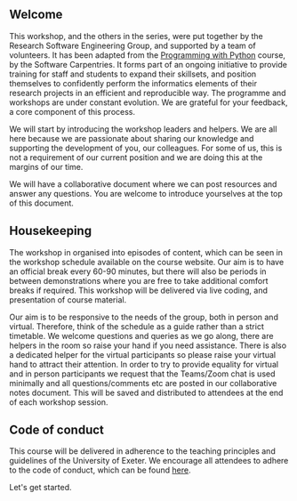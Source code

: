 <!--
---
layout: page
title: Introductions
order: 1
session: 1
length: 10
toc: true
adapted: false
---
-->
<!-- The reveal.js default style is good for small screens, but I like to get a bit more content in each slide
so I've made the fonts smaller, and when I want titles in capitals I'll write them in CAPITALS. -->
## Welcome

This workshop, and the others in the series, were put together by the Research Software Engineering Group, and supported by a team of volunteers. It has been adapted from the [Programming with Python](https://swcarpentry.github.io/python-novice-inflammation/) course, by the Software Carpentries. It forms part of an ongoing initiative to provide training for staff and students to expand their skillsets, and position themselves to confidently perform the informatics elements of their research projects in an efficient and reproducible way. The programme and workshops are under constant evolution. We are grateful for your feedback, a core component of this process.

We will start by introducing the workshop leaders and helpers. We are all here because we are passionate about sharing our knowledge and supporting the development of you, our colleagues. For some of us, this is not a requirement of our current position and we are doing this at the margins of our time.

We will have a collaborative document where we can post resources and answer any questions. You are welcome to introduce yourselves at the top of this document.


## Housekeeping

The workshop in organised into episodes of content, which can be seen in the workshop schedule available on the course website. Our aim is to have an official break every 60-90 minutes, but there will also be periods in between demonstrations where you are free to take additional comfort breaks if required. This workshop will be delivered via live coding, and presentation of course material.

Our aim is to be responsive to the needs of the group, both in person and virtual. Therefore, think of the schedule as a guide rather than a strict timetable. We welcome questions and queries as we go along, there are helpers in the room so raise your hand if you need assistance. There is also a dedicated helper for the virtual participants so please raise your virtual hand to attract their attention. In order to try to provide equality for virtual and in person participants we request that the Teams/Zoom chat is used minimally and all questions/comments etc are posted in our collaborative notes document. This will be saved and distributed to attendees at the end of each workshop session.


## Code of conduct

This course will be delivered in adherence to the teaching principles and guidelines of the University of Exeter. We encourage all attendees to adhere to the code of conduct, which can be found [here](https://uniexeterrse.github.io/intro-to-python/code.html).

Let's get started.
